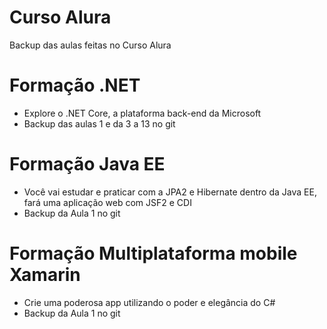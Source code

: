 # Curso Alura
Backup das aulas feitas no Curso Alura

# Formação .NET
- Explore o .NET Core, a plataforma back-end da Microsoft
- Backup das aulas 1 e da 3 a 13 no git

# Formação Java EE
- Você vai estudar e praticar com a JPA2 e Hibernate dentro da Java EE, fará uma aplicação web com JSF2 e CDI
- Backup da Aula 1 no git

# Formação Multiplataforma mobile Xamarin
- Crie uma poderosa app utilizando o poder e elegância do C#
- Backup da Aula 1 no git